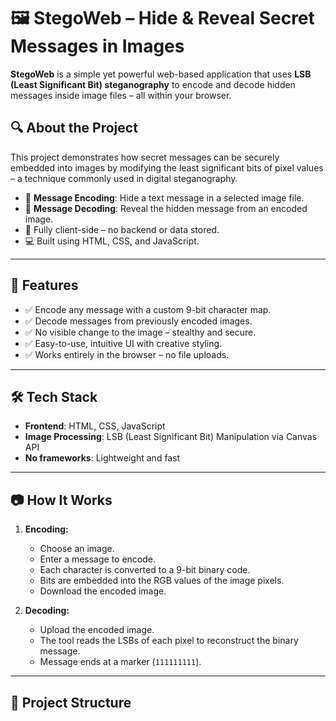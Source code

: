 # 🖼️ StegoWeb – Hide & Reveal Secret Messages in Images

**StegoWeb** is a simple yet powerful web-based application that uses **LSB (Least Significant Bit) steganography** to encode and decode hidden messages inside image files – all within your browser.

## 🔍 About the Project

This project demonstrates how secret messages can be securely embedded into images by modifying the least significant bits of pixel values – a technique commonly used in digital steganography.

- 🔐 **Message Encoding**: Hide a text message in a selected image file.
- 🧾 **Message Decoding**: Reveal the hidden message from an encoded image.
- 🧠 Fully client-side – no backend or data stored.
- 💻 Built using HTML, CSS, and JavaScript.

---

## 🚀 Features

- ✅ Encode any message with a custom 9-bit character map.
- ✅ Decode messages from previously encoded images.
- ✅ No visible change to the image – stealthy and secure.
- ✅ Easy-to-use, intuitive UI with creative styling.
- ✅ Works entirely in the browser – no file uploads.

---

## 🛠️ Tech Stack

- **Frontend**: HTML, CSS, JavaScript
- **Image Processing**: LSB (Least Significant Bit) Manipulation via Canvas API
- **No frameworks**: Lightweight and fast

---

## 📷 How It Works

1. **Encoding:**
   - Choose an image.
   - Enter a message to encode.
   - Each character is converted to a 9-bit binary code.
   - Bits are embedded into the RGB values of the image pixels.
   - Download the encoded image.

2. **Decoding:**
   - Upload the encoded image.
   - The tool reads the LSBs of each pixel to reconstruct the binary message.
   - Message ends at a marker (`111111111`).

---

## 📁 Project Structure

